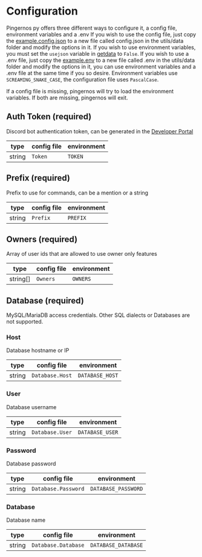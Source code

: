 # Configuration
Pingernos py offers three different ways to configure it, a config file, environment variables and a .env
If you wish to use the config file, just copy the [example.config.json](./utils/data/example.config.json) to a new file called config.json in the utils/data folder and modify the options in it.
If you wish to use environment variables, you must set the `usejson` variable in [getdata](./utils/data/getdata.py) to `False`.
If you wish to use a .env file, just copy the [example.env](./utils/data/example.env) to a new file called .env in the utils/data folder and modify the options in it, you can use environment variables and a .env file at the same time if you so desire.
Environment variables use `SCREAMING_SNAKE_CASE`, the configuration file uses `PascalCase`.

If a config file is missing, pingernos will try to load the environment variables. If both are missing, pingernos will exit.

## Auth Token (required)
Discord bot authentication token, can be generated in the [Developer Portal](https://discord.com/developers/applications/)

| type   | config file | environment         |
|--------|-------------|---------------------|
| string | `Token` | `TOKEN` |

## Prefix (required)
Prefix to use for commands, can be a mention or a string

| type   | config file | environment         |
|--------|-------------|---------------------|
| string | `Prefix` | `PREFIX` |

## Owners (required)
Array of user ids that are allowed to use owner only features

| type     | config file        | environment                |
|----------|--------------------|----------------------------|
| string[] | `Owners` | `OWNERS` |

## Database (required)
MySQL/MariaDB access credentials. Other SQL dialects or Databases are not supported.

### Host
Database hostname or IP

| type   | config file     | environment            |
|--------|-----------------|------------------------|
| string | `Database.Host` | `DATABASE_HOST` |

### User
Database username

| type   | config file     | environment            |
|--------|-----------------|------------------------|
| string | `Database.User` | `DATABASE_USER` |

### Password
Database password

| type   | config file         | environment                |
|--------|---------------------|----------------------------|
| string | `Database.Password` | `DATABASE_PASSWORD` |

### Database
Database name

| type   | config file         | environment                |
|--------|---------------------|----------------------------|
| string | `Database.Database` | `DATABASE_DATABASE` |
